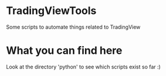 # TradingViewTools
Some scripts to automate things related to TradingView

# What you can find here
Look at the directory 'python' to see which scripts exist so far :)

